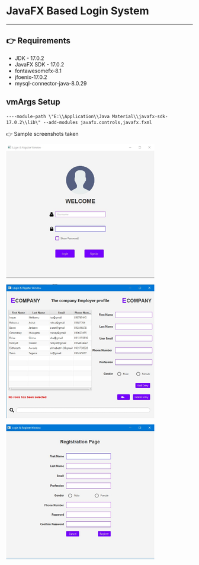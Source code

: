 # JavaFX Based Login System

---

## 👉 Requirements

- JDK - 17.0.2
- JavaFX SDK - 17.0.2
- fontawesomefx-8.1
- jfoenix-17.0.2
- mysql-connector-java-8.0.29

## vmArgs Setup

```
----module-path \"E:\\Application\\Java Material\\javafx-sdk-17.0.2\\lib\" --add-modules javafx.controls,javafx.fxml

```

👉 Sample screenshots taken

<img src="screenshot/photo_2022-05-12_20-57-59.jpg" alt="Login - Screen" width="400"/><br>

<img src="screenshot/photo_2022-05-12_20-58-06.jpg" alt="Search - Screen" width="400"/><br>

<img src="screenshot/photo_2022-05-12_20-58-12.jpg" alt="Sign up - Screen" width="400"/><br>
